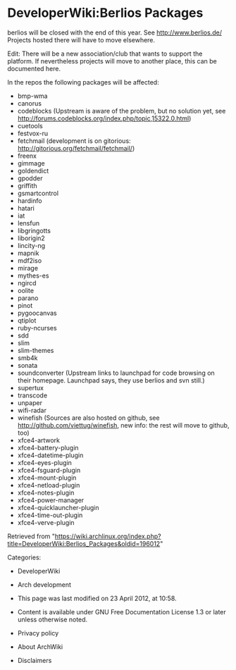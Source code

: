 DeveloperWiki:Berlios Packages
==============================

berlios will be closed with the end of this year. See
http://www.berlios.de/ Projects hosted there will have to move
elsewhere.

Edit: There will be a new association/club that wants to support the
platform. If nevertheless projects will move to another place, this can
be documented here.

In the repos the following packages will be affected:

-   bmp-wma
-   canorus
-   codeblocks (Upstream is aware of the problem, but no solution yet,
    see http://forums.codeblocks.org/index.php/topic,15322.0.html)
-   cuetools
-   festvox-ru
-   fetchmail (development is on gitorious:
    http://gitorious.org/fetchmail/fetchmail/)
-   freenx
-   gimmage
-   goldendict
-   gpodder
-   griffith
-   gsmartcontrol
-   hardinfo
-   hatari
-   iat
-   lensfun
-   libgringotts
-   liborigin2
-   lincity-ng
-   mapnik
-   mdf2iso
-   mirage
-   mythes-es
-   ngircd
-   oolite
-   parano
-   pinot
-   pygoocanvas
-   qtiplot
-   ruby-ncurses
-   sdd
-   slim
-   slim-themes
-   smb4k
-   sonata
-   soundconverter (Upstream links to launchpad for code browsing on
    their homepage. Launchpad says, they use berlios and svn still.)
-   supertux
-   transcode
-   unpaper
-   wifi-radar
-   winefish (Sources are also hosted on github, see
    http://github.com/viettug/winefish, new info: the rest will move to
    github, too)
-   xfce4-artwork
-   xfce4-battery-plugin
-   xfce4-datetime-plugin
-   xfce4-eyes-plugin
-   xfce4-fsguard-plugin
-   xfce4-mount-plugin
-   xfce4-netload-plugin
-   xfce4-notes-plugin
-   xfce4-power-manager
-   xfce4-quicklauncher-plugin
-   xfce4-time-out-plugin
-   xfce4-verve-plugin

Retrieved from
"https://wiki.archlinux.org/index.php?title=DeveloperWiki:Berlios_Packages&oldid=196012"

Categories:

-   DeveloperWiki
-   Arch development

-   This page was last modified on 23 April 2012, at 10:58.
-   Content is available under GNU Free Documentation License 1.3 or
    later unless otherwise noted.
-   Privacy policy
-   About ArchWiki
-   Disclaimers
